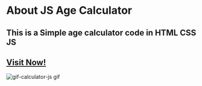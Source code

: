 # About JS Age Calculator
## This is a Simple age calculator code in HTML CSS JS
## [Visit Now!](https://js-simple-age-calculator.netlify.app/)
![gif-calculator-js gif](https://github.com/user-attachments/assets/d1a054ce-13f4-474a-b389-4c706bf66566)
